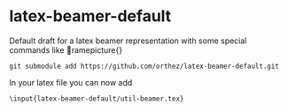 latex-beamer-default
====================

Default draft for a latex beamer representation with some special commands like ramepicture{}

    git submodule add https://github.com/orthez/latex-beamer-default.git

In your latex file you can now add

    \input{latex-beamer-default/util-beamer.tex}
